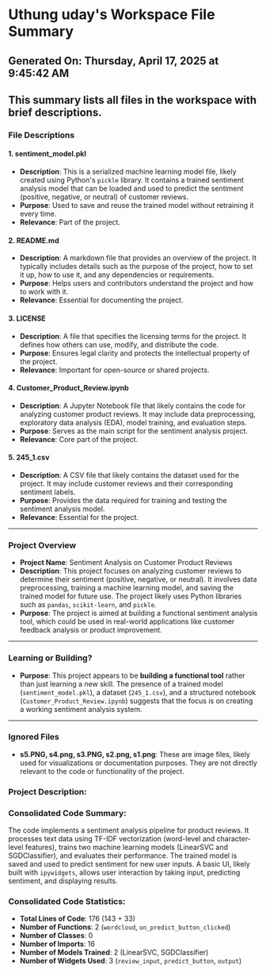 # Uthung uday's Workspace File Summary
## Generated On: Thursday, April 17, 2025 at 9:45:42 AM
This summary lists all files in the workspace with brief descriptions.
---
### File Descriptions

#### 1. **sentiment_model.pkl**
   - **Description**: This is a serialized machine learning model file, likely created using Python's `pickle` library. It contains a trained sentiment analysis model that can be loaded and used to predict the sentiment (positive, negative, or neutral) of customer reviews.
   - **Purpose**: Used to save and reuse the trained model without retraining it every time.
   - **Relevance**: Part of the project.

#### 2. **README.md**
   - **Description**: A markdown file that provides an overview of the project. It typically includes details such as the purpose of the project, how to set it up, how to use it, and any dependencies or requirements.
   - **Purpose**: Helps users and contributors understand the project and how to work with it.
   - **Relevance**: Essential for documenting the project.

#### 3. **LICENSE**
   - **Description**: A file that specifies the licensing terms for the project. It defines how others can use, modify, and distribute the code.
   - **Purpose**: Ensures legal clarity and protects the intellectual property of the project.
   - **Relevance**: Important for open-source or shared projects.

#### 4. **Customer_Product_Review.ipynb**
   - **Description**: A Jupyter Notebook file that likely contains the code for analyzing customer product reviews. It may include data preprocessing, exploratory data analysis (EDA), model training, and evaluation steps.
   - **Purpose**: Serves as the main script for the sentiment analysis project.
   - **Relevance**: Core part of the project.

#### 5. **245_1.csv**
   - **Description**: A CSV file that likely contains the dataset used for the project. It may include customer reviews and their corresponding sentiment labels.
   - **Purpose**: Provides the data required for training and testing the sentiment analysis model.
   - **Relevance**: Essential for the project.

---

### Project Overview

- **Project Name**: Sentiment Analysis on Customer Product Reviews
- **Description**: This project focuses on analyzing customer reviews to determine their sentiment (positive, negative, or neutral). It involves data preprocessing, training a machine learning model, and saving the trained model for future use. The project likely uses Python libraries such as `pandas`, `scikit-learn`, and `pickle`.
- **Purpose**: The project is aimed at building a functional sentiment analysis tool, which could be used in real-world applications like customer feedback analysis or product improvement.

---

### Learning or Building?

- **Purpose**: This project appears to be **building a functional tool** rather than just learning a new skill. The presence of a trained model (`sentiment_model.pkl`), a dataset (`245_1.csv`), and a structured notebook (`Customer_Product_Review.ipynb`) suggests that the focus is on creating a working sentiment analysis system.

---

### Ignored Files
- **s5.PNG, s4.png, s3.PNG, s2.png, s1.png**: These are image files, likely used for visualizations or documentation purposes. They are not directly relevant to the code or functionality of the project. 
### Project Description:
 ### Consolidated Code Summary:
The code implements a sentiment analysis pipeline for product reviews. It processes text data using TF-IDF vectorization (word-level and character-level features), trains two machine learning models (LinearSVC and SGDClassifier), and evaluates their performance. The trained model is saved and used to predict sentiment for new user inputs. A basic UI, likely built with `ipywidgets`, allows user interaction by taking input, predicting sentiment, and displaying results.

### Consolidated Code Statistics:
- **Total Lines of Code**: 176 (143 + 33)
- **Number of Functions**: 2 (`wordcloud`, `on_predict_button_clicked`)
- **Number of Classes**: 0
- **Number of Imports**: 16
- **Number of Models Trained**: 2 (LinearSVC, SGDClassifier)
- **Number of Widgets Used**: 3 (`review_input`, `predict_button`, `output`)
